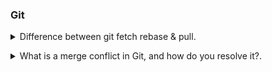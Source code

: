 ### Git

<details>
<summary>Difference between git fetch rebase  & pull.</code></summary><br><b>

`git fetch` is used to retrieve changes from a remote repository to your local repository. It doesn't change your local working branch.

* It fetches the latest commits, branches, and tags from the remote repository but does not automatically integrate them into your local branch.

* It's a non-destructive operation and is often used to check for changes on the remote without affecting your local work.

`git rebase` is used to integrate changes from one branch into another by moving or replaying the commits from your local branch on top of a different branch.

* It is typically used to keep your branch history linear and avoid unnecessary merge commits.

* It is helpful when you want to incorporate changes from the remote repository into your local branch and make it appear as if you had made your changes on top of the latest remote commits.

`git pull` is a combination of git fetch and git merge. It fetches changes from the remote repository and automatically merges them into your current branch.

* It's a convenient way to update your local branch with the latest changes from the remote, but it can introduce merge commits, especially if there are conflicting changes.

* By default, git pull performs a merge, but you can configure it to perform a rebase using the --rebase option.

</b></details>

<details>
<summary>What is a merge conflict in Git, and how do you resolve it?.</code></summary><br><b>

A merge conflict occurs when Git cannot automatically merge changes from different branches due to conflicting modifications in the same part of a file. To resolve it, you need to manually edit the conflicted files, choose which changes to keep, and then commit the resolution.

</b></details>